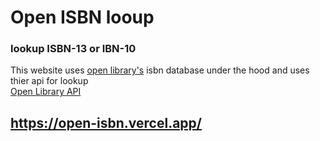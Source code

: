 # Open ISBN looup
### lookup ISBN-13 or IBN-10
This website uses [open library's](https://openlibrary.org/) isbn database under the hood and uses thier api for lookup  
[Open Library API](https://openlibrary.org/developers/api)

## https://open-isbn.vercel.app/
